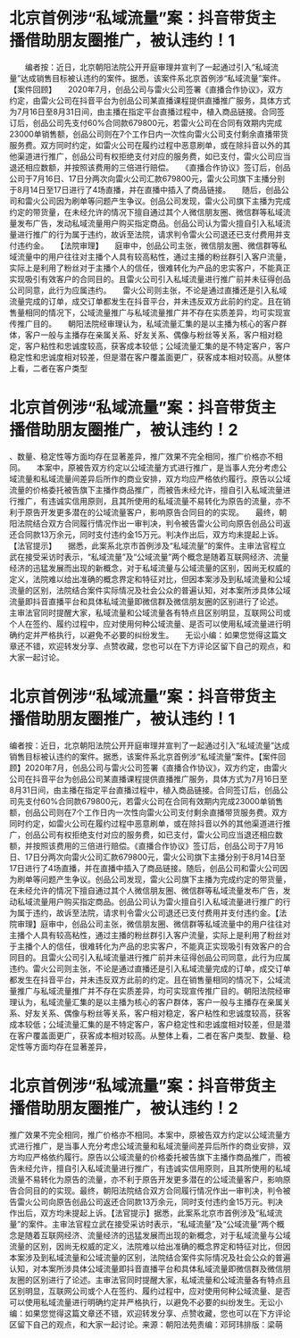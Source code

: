 # 北京首例涉“私域流量”案：抖音带货主播借助朋友圈推广，被认违约！1

　　编者按：近日，北京朝阳法院公开开庭审理并宣判了一起通过引入“私域流量”达成销售目标被认违约的案件。据悉，该案件系北京首例涉“私域流量”案件。　　【案件回顾】　　2020年7月，创品公司与雷火公司签署《直播合作协议》，双方约定，由雷火公司在抖音平台为创品公司某直播课程提供直播推广服务，具体方式为7月16日至8月31日间，由主播在指定平台直播过程中，植入商品链接。合同签订后，创品公司先支付60%合同款679800元，若雷火公司在合同有效期内完成23000单销售额，创品公司则在7个工作日内一次性向雷火公司支付剩余直播带货服务费。双方同时约定，如雷火公司在履约过程中恶意刷单，或在除抖音以外的其他渠道进行推广，创品公司有权拒绝支付对应的服务费，如已支付，雷火公司应当退还相应数额，并按照该费用的三倍进行赔偿。　　《直播合作协议》签订后，创品公司于7月16日、17日分两次向雷火公司汇款679800元，雷火公司旗下主播分别于8月14日至17日进行了4场直播，并在直播中插入了商品链接。　　随后，创品公司和雷火公司因为刷单等问题产生争议。创品公司发现，雷火公司旗下主播为完成约定的带货量，在未经允许的情况下擅自通过其个人微信朋友圈、微信群等私域流量发布广告，发动私域流量用户购买指定商品。创品公司认为雷火擅自引入私域流量进行推广的行为属于违约，故诉至法院，请求判令雷火公司退还已支付费用并支付违约金。　　【法院审理】　　庭审中，创品公司主张，微信朋友圈、微信群等私域流量中的用户往往对主播个人具有较高粘性，通过主播的粉丝群引入客户流量，实际上是利用了粉丝对于主播个人的信任，很难转化为产品的忠实客户，不能真正实现吸引有效客户的合同目的。且雷火公司引入私域流量进行推广前并未征得创品公司同意，此行为应属违约。　　雷火公司则主张，不论是通过直播还是引入私域流量完成的订单，成交订单都发生在抖音平台，并未违反双方此前的约定。且在销售量相同的情况下，公域流量推广与私域流量推广并不存在实质差异，均可实现宣传推广目的。　　朝阳法院经审理认为，私域流量汇集的是以主播为核心的客户群体，客户一般与主播存在亲属关系、好友关系、偶像与粉丝等关系，客户相对稳定，客户粘性和忠诚度较高，获客成本较低；公域流量汇集的是不特定客户，客户稳定性和忠诚度相对较差，但是潜在客户覆盖面更广，获客成本相对较高。从整体上看，二者在客户类型

# 北京首例涉“私域流量”案：抖音带货主播借助朋友圈推广，被认违约！2

、数量、稳定性等方面均存在显著差异，推广效果不完全相同，推广价格亦不相同。　　本案中，原被告双方约定以公域流量方式进行推广，是当事人充分考虑公域流量和私域流量间差异后所作的商业安排，双方均应严格依约履行。原告以公域流量的价格委托被告旗下主播作商品推广，而被告未经允许，擅自引入私域流量进行推广，有违诚实信用原则，且其所使用的私域流量不易转化为原告的流量，亦不利于原告开发更多潜在的公域流量客户，影响原告合同目的的实现。　　最终，朝阳法院结合双方合同履行情况作出一审判决，判令被告雷火公司向原告创品公司返还合同款13万余元，同时支付违约金15万元。判决作出后，双方均未提起上诉。　　【法官提示】　　据悉，此案系北京市首例涉及“私域流量”的案件。主审法官程立武在接受采访时表示，“私域流量”及“公域流量”两个概念是随着互联网经济、流量经济的迅猛发展而出现的新概念，对于私域流量与公域流量的区别，因尚无权威的定义，法院难以给出准确的概念界定和特征对比，但因本案涉及到私域流量和公域流量的区别，法院结合案件实际情况及社会公众的普遍认知，对本案所涉具体公域流量即抖音直播平台和具体私域流量即微信群及微信朋友圈的区别进行了论述。　　主审法官同时提醒大家，私域流量和公域流量各有特点且区别明显，互联网公司或个人在签约、履约过程中，应对使用何种公域流量、是否可以使用私域流量进行明确约定并严格执行，以避免不必要的纠纷发生。　　无讼小编：如果您觉得这篇文章还不错，欢迎转发分享、点赞收藏，您也可以在下方评论区留下自己的观点，和大家一起讨论。

# 北京首例涉“私域流量”案：抖音带货主播借助朋友圈推广，被认违约！1

编者按：近日，北京朝阳法院公开开庭审理并宣判了一起通过引入“私域流量”达成销售目标被认违约的案件。据悉，该案件系北京首例涉“私域流量”案件。【案件回顾】2020年7月，创品公司与雷火公司签署《直播合作协议》，双方约定，由雷火公司在抖音平台为创品公司某直播课程提供直播推广服务，具体方式为7月16日至8月31日间，由主播在指定平台直播过程中，植入商品链接。合同签订后，创品公司先支付60%合同款679800元，若雷火公司在合同有效期内完成23000单销售额，创品公司则在7个工作日内一次性向雷火公司支付剩余直播带货服务费。双方同时约定，如雷火公司在履约过程中恶意刷单，或在除抖音以外的其他渠道进行推广，创品公司有权拒绝支付对应的服务费，如已支付，雷火公司应当退还相应数额，并按照该费用的三倍进行赔偿。《直播合作协议》签订后，创品公司于7月16日、17日分两次向雷火公司汇款679800元，雷火公司旗下主播分别于8月14日至17日进行了4场直播，并在直播中插入了商品链接。随后，创品公司和雷火公司因为刷单等问题产生争议。创品公司发现，雷火公司旗下主播为完成约定的带货量，在未经允许的情况下擅自通过其个人微信朋友圈、微信群等私域流量发布广告，发动私域流量用户购买指定商品。创品公司认为雷火擅自引入私域流量进行推广的行为属于违约，故诉至法院，请求判令雷火公司退还已支付费用并支付违约金。【法院审理】庭审中，创品公司主张，微信朋友圈、微信群等私域流量中的用户往往对主播个人具有较高粘性，通过主播的粉丝群引入客户流量，实际上是利用了粉丝对于主播个人的信任，很难转化为产品的忠实客户，不能真正实现吸引有效客户的合同目的。且雷火公司引入私域流量进行推广前并未征得创品公司同意，此行为应属违约。雷火公司则主张，不论是通过直播还是引入私域流量完成的订单，成交订单都发生在抖音平台，并未违反双方此前的约定。且在销售量相同的情况下，公域流量推广与私域流量推广并不存在实质差异，均可实现宣传推广目的。朝阳法院经审理认为，私域流量汇集的是以主播为核心的客户群体，客户一般与主播存在亲属关系、好友关系、偶像与粉丝等关系，客户相对稳定，客户粘性和忠诚度较高，获客成本较低；公域流量汇集的是不特定客户，客户稳定性和忠诚度相对较差，但是潜在客户覆盖面更广，获客成本相对较高。从整体上看，二者在客户类型、数量、稳定性等方面均存在显著差异，

# 北京首例涉“私域流量”案：抖音带货主播借助朋友圈推广，被认违约！2

推广效果不完全相同，推广价格亦不相同。本案中，原被告双方约定以公域流量方式进行推广，是当事人充分考虑公域流量和私域流量间差异后所作的商业安排，双方均应严格依约履行。原告以公域流量的价格委托被告旗下主播作商品推广，而被告未经允许，擅自引入私域流量进行推广，有违诚实信用原则，且其所使用的私域流量不易转化为原告的流量，亦不利于原告开发更多潜在的公域流量客户，影响原告合同目的的实现。最终，朝阳法院结合双方合同履行情况作出一审判决，判令被告雷火公司向原告创品公司返还合同款13万余元，同时支付违约金15万元。判决作出后，双方均未提起上诉。【法官提示】据悉，此案系北京市首例涉及“私域流量”的案件。主审法官程立武在接受采访时表示，“私域流量”及“公域流量”两个概念是随着互联网经济、流量经济的迅猛发展而出现的新概念，对于私域流量与公域流量的区别，因尚无权威的定义，法院难以给出准确的概念界定和特征对比，但因本案涉及到私域流量和公域流量的区别，法院结合案件实际情况及社会公众的普遍认知，对本案所涉具体公域流量即抖音直播平台和具体私域流量即微信群及微信朋友圈的区别进行了论述。主审法官同时提醒大家，私域流量和公域流量各有特点且区别明显，互联网公司或个人在签约、履约过程中，应对使用何种公域流量、是否可以使用私域流量进行明确约定并严格执行，以避免不必要的纠纷发生。无讼小编：如果您觉得这篇文章还不错，欢迎转发分享、点赞收藏，您也可以在下方评论区留下自己的观点，和大家一起讨论。来源：朝阳法苑责编：邓珂玮排版：梁萌

